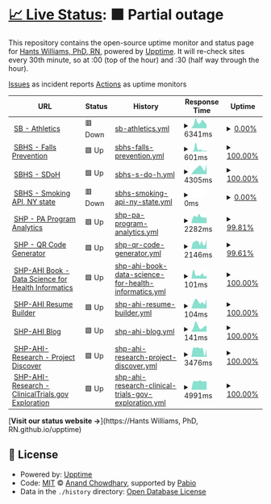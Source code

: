 # [📈 Live Status](https://status.appliedhealthinformatics.com/): <!--live status--> **🟧 Partial outage**

This repository contains the open-source uptime monitor and status page for [Hants Williams, PhD, RN](https://status.appliedhealthinformatics.com/), powered by [Upptime](https://github.com/upptime/upptime). It will re-check sites every 30th minute, so at :00 (top of the hour) and :30 (half way through the hour).

[Issues](https://github.com/hantswilliams/upptime/issues) as incident reports
[Actions](https://github.com/hantswilliams/upptime/actions) as uptime monitors

<!--start: status pages-->
<!-- This summary is generated by Upptime (https://github.com/upptime/upptime) -->
<!-- Do not edit this manually, your changes will be overwritten -->
<!-- prettier-ignore -->
| URL | Status | History | Response Time | Uptime |
| --- | ------ | ------- | ------------- | ------ |
| <img alt="" src="https://icons.duckduckgo.com/ip3/athletics.appliedhealthinformatics.com.ico" height="13"> [SB - Athletics](https://athletics.appliedhealthinformatics.com/) | 🟥 Down | [sb-athletics.yml](https://github.com/hantswilliams/upptime/commits/HEAD/history/sb-athletics.yml) | <details><summary><img alt="Response time graph" src="./graphs/sb-athletics/response-time-week.png" height="20"> 6341ms</summary><br><a href="https://status.appliedhealthinformatics.com/history/sb-athletics"><img alt="Response time 5470" src="https://img.shields.io/endpoint?url=https%3A%2F%2Fraw.githubusercontent.com%2Fhantswilliams%2Fupptime%2FHEAD%2Fapi%2Fsb-athletics%2Fresponse-time.json"></a><br><a href="https://status.appliedhealthinformatics.com/history/sb-athletics"><img alt="24-hour response time 7719" src="https://img.shields.io/endpoint?url=https%3A%2F%2Fraw.githubusercontent.com%2Fhantswilliams%2Fupptime%2FHEAD%2Fapi%2Fsb-athletics%2Fresponse-time-day.json"></a><br><a href="https://status.appliedhealthinformatics.com/history/sb-athletics"><img alt="7-day response time 6341" src="https://img.shields.io/endpoint?url=https%3A%2F%2Fraw.githubusercontent.com%2Fhantswilliams%2Fupptime%2FHEAD%2Fapi%2Fsb-athletics%2Fresponse-time-week.json"></a><br><a href="https://status.appliedhealthinformatics.com/history/sb-athletics"><img alt="30-day response time 5580" src="https://img.shields.io/endpoint?url=https%3A%2F%2Fraw.githubusercontent.com%2Fhantswilliams%2Fupptime%2FHEAD%2Fapi%2Fsb-athletics%2Fresponse-time-month.json"></a><br><a href="https://status.appliedhealthinformatics.com/history/sb-athletics"><img alt="1-year response time 5470" src="https://img.shields.io/endpoint?url=https%3A%2F%2Fraw.githubusercontent.com%2Fhantswilliams%2Fupptime%2FHEAD%2Fapi%2Fsb-athletics%2Fresponse-time-year.json"></a></details> | <details><summary><a href="https://status.appliedhealthinformatics.com/history/sb-athletics">0.00%</a></summary><a href="https://status.appliedhealthinformatics.com/history/sb-athletics"><img alt="All-time uptime 0.00%" src="https://img.shields.io/endpoint?url=https%3A%2F%2Fraw.githubusercontent.com%2Fhantswilliams%2Fupptime%2FHEAD%2Fapi%2Fsb-athletics%2Fuptime.json"></a><br><a href="https://status.appliedhealthinformatics.com/history/sb-athletics"><img alt="24-hour uptime 0.00%" src="https://img.shields.io/endpoint?url=https%3A%2F%2Fraw.githubusercontent.com%2Fhantswilliams%2Fupptime%2FHEAD%2Fapi%2Fsb-athletics%2Fuptime-day.json"></a><br><a href="https://status.appliedhealthinformatics.com/history/sb-athletics"><img alt="7-day uptime 0.00%" src="https://img.shields.io/endpoint?url=https%3A%2F%2Fraw.githubusercontent.com%2Fhantswilliams%2Fupptime%2FHEAD%2Fapi%2Fsb-athletics%2Fuptime-week.json"></a><br><a href="https://status.appliedhealthinformatics.com/history/sb-athletics"><img alt="30-day uptime 0.00%" src="https://img.shields.io/endpoint?url=https%3A%2F%2Fraw.githubusercontent.com%2Fhantswilliams%2Fupptime%2FHEAD%2Fapi%2Fsb-athletics%2Fuptime-month.json"></a><br><a href="https://status.appliedhealthinformatics.com/history/sb-athletics"><img alt="1-year uptime 0.00%" src="https://img.shields.io/endpoint?url=https%3A%2F%2Fraw.githubusercontent.com%2Fhantswilliams%2Fupptime%2FHEAD%2Fapi%2Fsb-athletics%2Fuptime-year.json"></a></details>
| <img alt="" src="https://icons.duckduckgo.com/ip3/longislandfallsfree.com.ico" height="13"> [SBHS - Falls Prevention](https://longislandfallsfree.com/) | 🟩 Up | [sbhs-falls-prevention.yml](https://github.com/hantswilliams/upptime/commits/HEAD/history/sbhs-falls-prevention.yml) | <details><summary><img alt="Response time graph" src="./graphs/sbhs-falls-prevention/response-time-week.png" height="20"> 601ms</summary><br><a href="https://status.appliedhealthinformatics.com/history/sbhs-falls-prevention"><img alt="Response time 960" src="https://img.shields.io/endpoint?url=https%3A%2F%2Fraw.githubusercontent.com%2Fhantswilliams%2Fupptime%2FHEAD%2Fapi%2Fsbhs-falls-prevention%2Fresponse-time.json"></a><br><a href="https://status.appliedhealthinformatics.com/history/sbhs-falls-prevention"><img alt="24-hour response time 159" src="https://img.shields.io/endpoint?url=https%3A%2F%2Fraw.githubusercontent.com%2Fhantswilliams%2Fupptime%2FHEAD%2Fapi%2Fsbhs-falls-prevention%2Fresponse-time-day.json"></a><br><a href="https://status.appliedhealthinformatics.com/history/sbhs-falls-prevention"><img alt="7-day response time 601" src="https://img.shields.io/endpoint?url=https%3A%2F%2Fraw.githubusercontent.com%2Fhantswilliams%2Fupptime%2FHEAD%2Fapi%2Fsbhs-falls-prevention%2Fresponse-time-week.json"></a><br><a href="https://status.appliedhealthinformatics.com/history/sbhs-falls-prevention"><img alt="30-day response time 630" src="https://img.shields.io/endpoint?url=https%3A%2F%2Fraw.githubusercontent.com%2Fhantswilliams%2Fupptime%2FHEAD%2Fapi%2Fsbhs-falls-prevention%2Fresponse-time-month.json"></a><br><a href="https://status.appliedhealthinformatics.com/history/sbhs-falls-prevention"><img alt="1-year response time 960" src="https://img.shields.io/endpoint?url=https%3A%2F%2Fraw.githubusercontent.com%2Fhantswilliams%2Fupptime%2FHEAD%2Fapi%2Fsbhs-falls-prevention%2Fresponse-time-year.json"></a></details> | <details><summary><a href="https://status.appliedhealthinformatics.com/history/sbhs-falls-prevention">100.00%</a></summary><a href="https://status.appliedhealthinformatics.com/history/sbhs-falls-prevention"><img alt="All-time uptime 99.82%" src="https://img.shields.io/endpoint?url=https%3A%2F%2Fraw.githubusercontent.com%2Fhantswilliams%2Fupptime%2FHEAD%2Fapi%2Fsbhs-falls-prevention%2Fuptime.json"></a><br><a href="https://status.appliedhealthinformatics.com/history/sbhs-falls-prevention"><img alt="24-hour uptime 100.00%" src="https://img.shields.io/endpoint?url=https%3A%2F%2Fraw.githubusercontent.com%2Fhantswilliams%2Fupptime%2FHEAD%2Fapi%2Fsbhs-falls-prevention%2Fuptime-day.json"></a><br><a href="https://status.appliedhealthinformatics.com/history/sbhs-falls-prevention"><img alt="7-day uptime 100.00%" src="https://img.shields.io/endpoint?url=https%3A%2F%2Fraw.githubusercontent.com%2Fhantswilliams%2Fupptime%2FHEAD%2Fapi%2Fsbhs-falls-prevention%2Fuptime-week.json"></a><br><a href="https://status.appliedhealthinformatics.com/history/sbhs-falls-prevention"><img alt="30-day uptime 99.95%" src="https://img.shields.io/endpoint?url=https%3A%2F%2Fraw.githubusercontent.com%2Fhantswilliams%2Fupptime%2FHEAD%2Fapi%2Fsbhs-falls-prevention%2Fuptime-month.json"></a><br><a href="https://status.appliedhealthinformatics.com/history/sbhs-falls-prevention"><img alt="1-year uptime 99.82%" src="https://img.shields.io/endpoint?url=https%3A%2F%2Fraw.githubusercontent.com%2Fhantswilliams%2Fupptime%2FHEAD%2Fapi%2Fsbhs-falls-prevention%2Fuptime-year.json"></a></details>
| <img alt="" src="https://icons.duckduckgo.com/ip3/sdoh.ahi-projects.com.ico" height="13"> [SBHS - SDoH](https://sdoh.ahi-projects.com/) | 🟩 Up | [sbhs-s-do-h.yml](https://github.com/hantswilliams/upptime/commits/HEAD/history/sbhs-s-do-h.yml) | <details><summary><img alt="Response time graph" src="./graphs/sbhs-s-do-h/response-time-week.png" height="20"> 4305ms</summary><br><a href="https://status.appliedhealthinformatics.com/history/sbhs-s-do-h"><img alt="Response time 4388" src="https://img.shields.io/endpoint?url=https%3A%2F%2Fraw.githubusercontent.com%2Fhantswilliams%2Fupptime%2FHEAD%2Fapi%2Fsbhs-s-do-h%2Fresponse-time.json"></a><br><a href="https://status.appliedhealthinformatics.com/history/sbhs-s-do-h"><img alt="24-hour response time 2236" src="https://img.shields.io/endpoint?url=https%3A%2F%2Fraw.githubusercontent.com%2Fhantswilliams%2Fupptime%2FHEAD%2Fapi%2Fsbhs-s-do-h%2Fresponse-time-day.json"></a><br><a href="https://status.appliedhealthinformatics.com/history/sbhs-s-do-h"><img alt="7-day response time 4305" src="https://img.shields.io/endpoint?url=https%3A%2F%2Fraw.githubusercontent.com%2Fhantswilliams%2Fupptime%2FHEAD%2Fapi%2Fsbhs-s-do-h%2Fresponse-time-week.json"></a><br><a href="https://status.appliedhealthinformatics.com/history/sbhs-s-do-h"><img alt="30-day response time 3857" src="https://img.shields.io/endpoint?url=https%3A%2F%2Fraw.githubusercontent.com%2Fhantswilliams%2Fupptime%2FHEAD%2Fapi%2Fsbhs-s-do-h%2Fresponse-time-month.json"></a><br><a href="https://status.appliedhealthinformatics.com/history/sbhs-s-do-h"><img alt="1-year response time 4388" src="https://img.shields.io/endpoint?url=https%3A%2F%2Fraw.githubusercontent.com%2Fhantswilliams%2Fupptime%2FHEAD%2Fapi%2Fsbhs-s-do-h%2Fresponse-time-year.json"></a></details> | <details><summary><a href="https://status.appliedhealthinformatics.com/history/sbhs-s-do-h">100.00%</a></summary><a href="https://status.appliedhealthinformatics.com/history/sbhs-s-do-h"><img alt="All-time uptime 98.79%" src="https://img.shields.io/endpoint?url=https%3A%2F%2Fraw.githubusercontent.com%2Fhantswilliams%2Fupptime%2FHEAD%2Fapi%2Fsbhs-s-do-h%2Fuptime.json"></a><br><a href="https://status.appliedhealthinformatics.com/history/sbhs-s-do-h"><img alt="24-hour uptime 100.00%" src="https://img.shields.io/endpoint?url=https%3A%2F%2Fraw.githubusercontent.com%2Fhantswilliams%2Fupptime%2FHEAD%2Fapi%2Fsbhs-s-do-h%2Fuptime-day.json"></a><br><a href="https://status.appliedhealthinformatics.com/history/sbhs-s-do-h"><img alt="7-day uptime 100.00%" src="https://img.shields.io/endpoint?url=https%3A%2F%2Fraw.githubusercontent.com%2Fhantswilliams%2Fupptime%2FHEAD%2Fapi%2Fsbhs-s-do-h%2Fuptime-week.json"></a><br><a href="https://status.appliedhealthinformatics.com/history/sbhs-s-do-h"><img alt="30-day uptime 100.00%" src="https://img.shields.io/endpoint?url=https%3A%2F%2Fraw.githubusercontent.com%2Fhantswilliams%2Fupptime%2FHEAD%2Fapi%2Fsbhs-s-do-h%2Fuptime-month.json"></a><br><a href="https://status.appliedhealthinformatics.com/history/sbhs-s-do-h"><img alt="1-year uptime 98.79%" src="https://img.shields.io/endpoint?url=https%3A%2F%2Fraw.githubusercontent.com%2Fhantswilliams%2Fupptime%2FHEAD%2Fapi%2Fsbhs-s-do-h%2Fuptime-year.json"></a></details>
| <img alt="" src="https://icons.duckduckgo.com/ip3/ny-smoke-api.ahi-projects.com.ico" height="13"> [SBHS - Smoking API, NY state](https://ny-smoke-api.ahi-projects.com/) | 🟥 Down | [sbhs-smoking-api-ny-state.yml](https://github.com/hantswilliams/upptime/commits/HEAD/history/sbhs-smoking-api-ny-state.yml) | <details><summary><img alt="Response time graph" src="./graphs/sbhs-smoking-api-ny-state/response-time-week.png" height="20"> 0ms</summary><br><a href="https://status.appliedhealthinformatics.com/history/sbhs-smoking-api-ny-state"><img alt="Response time 4022" src="https://img.shields.io/endpoint?url=https%3A%2F%2Fraw.githubusercontent.com%2Fhantswilliams%2Fupptime%2FHEAD%2Fapi%2Fsbhs-smoking-api-ny-state%2Fresponse-time.json"></a><br><a href="https://status.appliedhealthinformatics.com/history/sbhs-smoking-api-ny-state"><img alt="24-hour response time 0" src="https://img.shields.io/endpoint?url=https%3A%2F%2Fraw.githubusercontent.com%2Fhantswilliams%2Fupptime%2FHEAD%2Fapi%2Fsbhs-smoking-api-ny-state%2Fresponse-time-day.json"></a><br><a href="https://status.appliedhealthinformatics.com/history/sbhs-smoking-api-ny-state"><img alt="7-day response time 0" src="https://img.shields.io/endpoint?url=https%3A%2F%2Fraw.githubusercontent.com%2Fhantswilliams%2Fupptime%2FHEAD%2Fapi%2Fsbhs-smoking-api-ny-state%2Fresponse-time-week.json"></a><br><a href="https://status.appliedhealthinformatics.com/history/sbhs-smoking-api-ny-state"><img alt="30-day response time 0" src="https://img.shields.io/endpoint?url=https%3A%2F%2Fraw.githubusercontent.com%2Fhantswilliams%2Fupptime%2FHEAD%2Fapi%2Fsbhs-smoking-api-ny-state%2Fresponse-time-month.json"></a><br><a href="https://status.appliedhealthinformatics.com/history/sbhs-smoking-api-ny-state"><img alt="1-year response time 4022" src="https://img.shields.io/endpoint?url=https%3A%2F%2Fraw.githubusercontent.com%2Fhantswilliams%2Fupptime%2FHEAD%2Fapi%2Fsbhs-smoking-api-ny-state%2Fresponse-time-year.json"></a></details> | <details><summary><a href="https://status.appliedhealthinformatics.com/history/sbhs-smoking-api-ny-state">0.00%</a></summary><a href="https://status.appliedhealthinformatics.com/history/sbhs-smoking-api-ny-state"><img alt="All-time uptime 48.70%" src="https://img.shields.io/endpoint?url=https%3A%2F%2Fraw.githubusercontent.com%2Fhantswilliams%2Fupptime%2FHEAD%2Fapi%2Fsbhs-smoking-api-ny-state%2Fuptime.json"></a><br><a href="https://status.appliedhealthinformatics.com/history/sbhs-smoking-api-ny-state"><img alt="24-hour uptime 0.00%" src="https://img.shields.io/endpoint?url=https%3A%2F%2Fraw.githubusercontent.com%2Fhantswilliams%2Fupptime%2FHEAD%2Fapi%2Fsbhs-smoking-api-ny-state%2Fuptime-day.json"></a><br><a href="https://status.appliedhealthinformatics.com/history/sbhs-smoking-api-ny-state"><img alt="7-day uptime 0.00%" src="https://img.shields.io/endpoint?url=https%3A%2F%2Fraw.githubusercontent.com%2Fhantswilliams%2Fupptime%2FHEAD%2Fapi%2Fsbhs-smoking-api-ny-state%2Fuptime-week.json"></a><br><a href="https://status.appliedhealthinformatics.com/history/sbhs-smoking-api-ny-state"><img alt="30-day uptime 0.00%" src="https://img.shields.io/endpoint?url=https%3A%2F%2Fraw.githubusercontent.com%2Fhantswilliams%2Fupptime%2FHEAD%2Fapi%2Fsbhs-smoking-api-ny-state%2Fuptime-month.json"></a><br><a href="https://status.appliedhealthinformatics.com/history/sbhs-smoking-api-ny-state"><img alt="1-year uptime 48.70%" src="https://img.shields.io/endpoint?url=https%3A%2F%2Fraw.githubusercontent.com%2Fhantswilliams%2Fupptime%2FHEAD%2Fapi%2Fsbhs-smoking-api-ny-state%2Fuptime-year.json"></a></details>
| <img alt="" src="https://icons.duckduckgo.com/ip3/pa-program.appliedhealthinformatics.com.ico" height="13"> [SHP - PA Program Analytics](https://pa-program.appliedhealthinformatics.com/) | 🟩 Up | [shp-pa-program-analytics.yml](https://github.com/hantswilliams/upptime/commits/HEAD/history/shp-pa-program-analytics.yml) | <details><summary><img alt="Response time graph" src="./graphs/shp-pa-program-analytics/response-time-week.png" height="20"> 2282ms</summary><br><a href="https://status.appliedhealthinformatics.com/history/shp-pa-program-analytics"><img alt="Response time 4959" src="https://img.shields.io/endpoint?url=https%3A%2F%2Fraw.githubusercontent.com%2Fhantswilliams%2Fupptime%2FHEAD%2Fapi%2Fshp-pa-program-analytics%2Fresponse-time.json"></a><br><a href="https://status.appliedhealthinformatics.com/history/shp-pa-program-analytics"><img alt="24-hour response time 2714" src="https://img.shields.io/endpoint?url=https%3A%2F%2Fraw.githubusercontent.com%2Fhantswilliams%2Fupptime%2FHEAD%2Fapi%2Fshp-pa-program-analytics%2Fresponse-time-day.json"></a><br><a href="https://status.appliedhealthinformatics.com/history/shp-pa-program-analytics"><img alt="7-day response time 2282" src="https://img.shields.io/endpoint?url=https%3A%2F%2Fraw.githubusercontent.com%2Fhantswilliams%2Fupptime%2FHEAD%2Fapi%2Fshp-pa-program-analytics%2Fresponse-time-week.json"></a><br><a href="https://status.appliedhealthinformatics.com/history/shp-pa-program-analytics"><img alt="30-day response time 2350" src="https://img.shields.io/endpoint?url=https%3A%2F%2Fraw.githubusercontent.com%2Fhantswilliams%2Fupptime%2FHEAD%2Fapi%2Fshp-pa-program-analytics%2Fresponse-time-month.json"></a><br><a href="https://status.appliedhealthinformatics.com/history/shp-pa-program-analytics"><img alt="1-year response time 4959" src="https://img.shields.io/endpoint?url=https%3A%2F%2Fraw.githubusercontent.com%2Fhantswilliams%2Fupptime%2FHEAD%2Fapi%2Fshp-pa-program-analytics%2Fresponse-time-year.json"></a></details> | <details><summary><a href="https://status.appliedhealthinformatics.com/history/shp-pa-program-analytics">99.81%</a></summary><a href="https://status.appliedhealthinformatics.com/history/shp-pa-program-analytics"><img alt="All-time uptime 98.72%" src="https://img.shields.io/endpoint?url=https%3A%2F%2Fraw.githubusercontent.com%2Fhantswilliams%2Fupptime%2FHEAD%2Fapi%2Fshp-pa-program-analytics%2Fuptime.json"></a><br><a href="https://status.appliedhealthinformatics.com/history/shp-pa-program-analytics"><img alt="24-hour uptime 100.00%" src="https://img.shields.io/endpoint?url=https%3A%2F%2Fraw.githubusercontent.com%2Fhantswilliams%2Fupptime%2FHEAD%2Fapi%2Fshp-pa-program-analytics%2Fuptime-day.json"></a><br><a href="https://status.appliedhealthinformatics.com/history/shp-pa-program-analytics"><img alt="7-day uptime 99.81%" src="https://img.shields.io/endpoint?url=https%3A%2F%2Fraw.githubusercontent.com%2Fhantswilliams%2Fupptime%2FHEAD%2Fapi%2Fshp-pa-program-analytics%2Fuptime-week.json"></a><br><a href="https://status.appliedhealthinformatics.com/history/shp-pa-program-analytics"><img alt="30-day uptime 99.96%" src="https://img.shields.io/endpoint?url=https%3A%2F%2Fraw.githubusercontent.com%2Fhantswilliams%2Fupptime%2FHEAD%2Fapi%2Fshp-pa-program-analytics%2Fuptime-month.json"></a><br><a href="https://status.appliedhealthinformatics.com/history/shp-pa-program-analytics"><img alt="1-year uptime 98.72%" src="https://img.shields.io/endpoint?url=https%3A%2F%2Fraw.githubusercontent.com%2Fhantswilliams%2Fupptime%2FHEAD%2Fapi%2Fshp-pa-program-analytics%2Fuptime-year.json"></a></details>
| <img alt="" src="https://icons.duckduckgo.com/ip3/qrcode.appliedhealthinformatics.com.ico" height="13"> [SHP - QR Code Generator](https://qrcode.appliedhealthinformatics.com/) | 🟩 Up | [shp-qr-code-generator.yml](https://github.com/hantswilliams/upptime/commits/HEAD/history/shp-qr-code-generator.yml) | <details><summary><img alt="Response time graph" src="./graphs/shp-qr-code-generator/response-time-week.png" height="20"> 2146ms</summary><br><a href="https://status.appliedhealthinformatics.com/history/shp-qr-code-generator"><img alt="Response time 2092" src="https://img.shields.io/endpoint?url=https%3A%2F%2Fraw.githubusercontent.com%2Fhantswilliams%2Fupptime%2FHEAD%2Fapi%2Fshp-qr-code-generator%2Fresponse-time.json"></a><br><a href="https://status.appliedhealthinformatics.com/history/shp-qr-code-generator"><img alt="24-hour response time 1852" src="https://img.shields.io/endpoint?url=https%3A%2F%2Fraw.githubusercontent.com%2Fhantswilliams%2Fupptime%2FHEAD%2Fapi%2Fshp-qr-code-generator%2Fresponse-time-day.json"></a><br><a href="https://status.appliedhealthinformatics.com/history/shp-qr-code-generator"><img alt="7-day response time 2146" src="https://img.shields.io/endpoint?url=https%3A%2F%2Fraw.githubusercontent.com%2Fhantswilliams%2Fupptime%2FHEAD%2Fapi%2Fshp-qr-code-generator%2Fresponse-time-week.json"></a><br><a href="https://status.appliedhealthinformatics.com/history/shp-qr-code-generator"><img alt="30-day response time 2038" src="https://img.shields.io/endpoint?url=https%3A%2F%2Fraw.githubusercontent.com%2Fhantswilliams%2Fupptime%2FHEAD%2Fapi%2Fshp-qr-code-generator%2Fresponse-time-month.json"></a><br><a href="https://status.appliedhealthinformatics.com/history/shp-qr-code-generator"><img alt="1-year response time 2092" src="https://img.shields.io/endpoint?url=https%3A%2F%2Fraw.githubusercontent.com%2Fhantswilliams%2Fupptime%2FHEAD%2Fapi%2Fshp-qr-code-generator%2Fresponse-time-year.json"></a></details> | <details><summary><a href="https://status.appliedhealthinformatics.com/history/shp-qr-code-generator">99.61%</a></summary><a href="https://status.appliedhealthinformatics.com/history/shp-qr-code-generator"><img alt="All-time uptime 98.82%" src="https://img.shields.io/endpoint?url=https%3A%2F%2Fraw.githubusercontent.com%2Fhantswilliams%2Fupptime%2FHEAD%2Fapi%2Fshp-qr-code-generator%2Fuptime.json"></a><br><a href="https://status.appliedhealthinformatics.com/history/shp-qr-code-generator"><img alt="24-hour uptime 100.00%" src="https://img.shields.io/endpoint?url=https%3A%2F%2Fraw.githubusercontent.com%2Fhantswilliams%2Fupptime%2FHEAD%2Fapi%2Fshp-qr-code-generator%2Fuptime-day.json"></a><br><a href="https://status.appliedhealthinformatics.com/history/shp-qr-code-generator"><img alt="7-day uptime 99.61%" src="https://img.shields.io/endpoint?url=https%3A%2F%2Fraw.githubusercontent.com%2Fhantswilliams%2Fupptime%2FHEAD%2Fapi%2Fshp-qr-code-generator%2Fuptime-week.json"></a><br><a href="https://status.appliedhealthinformatics.com/history/shp-qr-code-generator"><img alt="30-day uptime 99.91%" src="https://img.shields.io/endpoint?url=https%3A%2F%2Fraw.githubusercontent.com%2Fhantswilliams%2Fupptime%2FHEAD%2Fapi%2Fshp-qr-code-generator%2Fuptime-month.json"></a><br><a href="https://status.appliedhealthinformatics.com/history/shp-qr-code-generator"><img alt="1-year uptime 98.82%" src="https://img.shields.io/endpoint?url=https%3A%2F%2Fraw.githubusercontent.com%2Fhantswilliams%2Fupptime%2FHEAD%2Fapi%2Fshp-qr-code-generator%2Fuptime-year.json"></a></details>
| <img alt="" src="https://icons.duckduckgo.com/ip3/book.datascience.appliedhealthinformatics.com.ico" height="13"> [SHP-AHI Book - Data Science for Health Informatics](https://book.datascience.appliedhealthinformatics.com/) | 🟩 Up | [shp-ahi-book-data-science-for-health-informatics.yml](https://github.com/hantswilliams/upptime/commits/HEAD/history/shp-ahi-book-data-science-for-health-informatics.yml) | <details><summary><img alt="Response time graph" src="./graphs/shp-ahi-book-data-science-for-health-informatics/response-time-week.png" height="20"> 101ms</summary><br><a href="https://status.appliedhealthinformatics.com/history/shp-ahi-book-data-science-for-health-informatics"><img alt="Response time 163" src="https://img.shields.io/endpoint?url=https%3A%2F%2Fraw.githubusercontent.com%2Fhantswilliams%2Fupptime%2FHEAD%2Fapi%2Fshp-ahi-book-data-science-for-health-informatics%2Fresponse-time.json"></a><br><a href="https://status.appliedhealthinformatics.com/history/shp-ahi-book-data-science-for-health-informatics"><img alt="24-hour response time 139" src="https://img.shields.io/endpoint?url=https%3A%2F%2Fraw.githubusercontent.com%2Fhantswilliams%2Fupptime%2FHEAD%2Fapi%2Fshp-ahi-book-data-science-for-health-informatics%2Fresponse-time-day.json"></a><br><a href="https://status.appliedhealthinformatics.com/history/shp-ahi-book-data-science-for-health-informatics"><img alt="7-day response time 101" src="https://img.shields.io/endpoint?url=https%3A%2F%2Fraw.githubusercontent.com%2Fhantswilliams%2Fupptime%2FHEAD%2Fapi%2Fshp-ahi-book-data-science-for-health-informatics%2Fresponse-time-week.json"></a><br><a href="https://status.appliedhealthinformatics.com/history/shp-ahi-book-data-science-for-health-informatics"><img alt="30-day response time 131" src="https://img.shields.io/endpoint?url=https%3A%2F%2Fraw.githubusercontent.com%2Fhantswilliams%2Fupptime%2FHEAD%2Fapi%2Fshp-ahi-book-data-science-for-health-informatics%2Fresponse-time-month.json"></a><br><a href="https://status.appliedhealthinformatics.com/history/shp-ahi-book-data-science-for-health-informatics"><img alt="1-year response time 163" src="https://img.shields.io/endpoint?url=https%3A%2F%2Fraw.githubusercontent.com%2Fhantswilliams%2Fupptime%2FHEAD%2Fapi%2Fshp-ahi-book-data-science-for-health-informatics%2Fresponse-time-year.json"></a></details> | <details><summary><a href="https://status.appliedhealthinformatics.com/history/shp-ahi-book-data-science-for-health-informatics">100.00%</a></summary><a href="https://status.appliedhealthinformatics.com/history/shp-ahi-book-data-science-for-health-informatics"><img alt="All-time uptime 100.00%" src="https://img.shields.io/endpoint?url=https%3A%2F%2Fraw.githubusercontent.com%2Fhantswilliams%2Fupptime%2FHEAD%2Fapi%2Fshp-ahi-book-data-science-for-health-informatics%2Fuptime.json"></a><br><a href="https://status.appliedhealthinformatics.com/history/shp-ahi-book-data-science-for-health-informatics"><img alt="24-hour uptime 100.00%" src="https://img.shields.io/endpoint?url=https%3A%2F%2Fraw.githubusercontent.com%2Fhantswilliams%2Fupptime%2FHEAD%2Fapi%2Fshp-ahi-book-data-science-for-health-informatics%2Fuptime-day.json"></a><br><a href="https://status.appliedhealthinformatics.com/history/shp-ahi-book-data-science-for-health-informatics"><img alt="7-day uptime 100.00%" src="https://img.shields.io/endpoint?url=https%3A%2F%2Fraw.githubusercontent.com%2Fhantswilliams%2Fupptime%2FHEAD%2Fapi%2Fshp-ahi-book-data-science-for-health-informatics%2Fuptime-week.json"></a><br><a href="https://status.appliedhealthinformatics.com/history/shp-ahi-book-data-science-for-health-informatics"><img alt="30-day uptime 100.00%" src="https://img.shields.io/endpoint?url=https%3A%2F%2Fraw.githubusercontent.com%2Fhantswilliams%2Fupptime%2FHEAD%2Fapi%2Fshp-ahi-book-data-science-for-health-informatics%2Fuptime-month.json"></a><br><a href="https://status.appliedhealthinformatics.com/history/shp-ahi-book-data-science-for-health-informatics"><img alt="1-year uptime 100.00%" src="https://img.shields.io/endpoint?url=https%3A%2F%2Fraw.githubusercontent.com%2Fhantswilliams%2Fupptime%2FHEAD%2Fapi%2Fshp-ahi-book-data-science-for-health-informatics%2Fuptime-year.json"></a></details>
| <img alt="" src="https://icons.duckduckgo.com/ip3/resume.appliedhealthinformatics.com.ico" height="13"> [SHP-AHI Resume Builder](https://resume.appliedhealthinformatics.com/) | 🟩 Up | [shp-ahi-resume-builder.yml](https://github.com/hantswilliams/upptime/commits/HEAD/history/shp-ahi-resume-builder.yml) | <details><summary><img alt="Response time graph" src="./graphs/shp-ahi-resume-builder/response-time-week.png" height="20"> 104ms</summary><br><a href="https://status.appliedhealthinformatics.com/history/shp-ahi-resume-builder"><img alt="Response time 157" src="https://img.shields.io/endpoint?url=https%3A%2F%2Fraw.githubusercontent.com%2Fhantswilliams%2Fupptime%2FHEAD%2Fapi%2Fshp-ahi-resume-builder%2Fresponse-time.json"></a><br><a href="https://status.appliedhealthinformatics.com/history/shp-ahi-resume-builder"><img alt="24-hour response time 79" src="https://img.shields.io/endpoint?url=https%3A%2F%2Fraw.githubusercontent.com%2Fhantswilliams%2Fupptime%2FHEAD%2Fapi%2Fshp-ahi-resume-builder%2Fresponse-time-day.json"></a><br><a href="https://status.appliedhealthinformatics.com/history/shp-ahi-resume-builder"><img alt="7-day response time 104" src="https://img.shields.io/endpoint?url=https%3A%2F%2Fraw.githubusercontent.com%2Fhantswilliams%2Fupptime%2FHEAD%2Fapi%2Fshp-ahi-resume-builder%2Fresponse-time-week.json"></a><br><a href="https://status.appliedhealthinformatics.com/history/shp-ahi-resume-builder"><img alt="30-day response time 114" src="https://img.shields.io/endpoint?url=https%3A%2F%2Fraw.githubusercontent.com%2Fhantswilliams%2Fupptime%2FHEAD%2Fapi%2Fshp-ahi-resume-builder%2Fresponse-time-month.json"></a><br><a href="https://status.appliedhealthinformatics.com/history/shp-ahi-resume-builder"><img alt="1-year response time 157" src="https://img.shields.io/endpoint?url=https%3A%2F%2Fraw.githubusercontent.com%2Fhantswilliams%2Fupptime%2FHEAD%2Fapi%2Fshp-ahi-resume-builder%2Fresponse-time-year.json"></a></details> | <details><summary><a href="https://status.appliedhealthinformatics.com/history/shp-ahi-resume-builder">100.00%</a></summary><a href="https://status.appliedhealthinformatics.com/history/shp-ahi-resume-builder"><img alt="All-time uptime 100.00%" src="https://img.shields.io/endpoint?url=https%3A%2F%2Fraw.githubusercontent.com%2Fhantswilliams%2Fupptime%2FHEAD%2Fapi%2Fshp-ahi-resume-builder%2Fuptime.json"></a><br><a href="https://status.appliedhealthinformatics.com/history/shp-ahi-resume-builder"><img alt="24-hour uptime 100.00%" src="https://img.shields.io/endpoint?url=https%3A%2F%2Fraw.githubusercontent.com%2Fhantswilliams%2Fupptime%2FHEAD%2Fapi%2Fshp-ahi-resume-builder%2Fuptime-day.json"></a><br><a href="https://status.appliedhealthinformatics.com/history/shp-ahi-resume-builder"><img alt="7-day uptime 100.00%" src="https://img.shields.io/endpoint?url=https%3A%2F%2Fraw.githubusercontent.com%2Fhantswilliams%2Fupptime%2FHEAD%2Fapi%2Fshp-ahi-resume-builder%2Fuptime-week.json"></a><br><a href="https://status.appliedhealthinformatics.com/history/shp-ahi-resume-builder"><img alt="30-day uptime 100.00%" src="https://img.shields.io/endpoint?url=https%3A%2F%2Fraw.githubusercontent.com%2Fhantswilliams%2Fupptime%2FHEAD%2Fapi%2Fshp-ahi-resume-builder%2Fuptime-month.json"></a><br><a href="https://status.appliedhealthinformatics.com/history/shp-ahi-resume-builder"><img alt="1-year uptime 100.00%" src="https://img.shields.io/endpoint?url=https%3A%2F%2Fraw.githubusercontent.com%2Fhantswilliams%2Fupptime%2FHEAD%2Fapi%2Fshp-ahi-resume-builder%2Fuptime-year.json"></a></details>
| <img alt="" src="https://icons.duckduckgo.com/ip3/blog.appliedhealthinformatics.com.ico" height="13"> [SHP-AHI Blog](https://blog.appliedhealthinformatics.com/) | 🟩 Up | [shp-ahi-blog.yml](https://github.com/hantswilliams/upptime/commits/HEAD/history/shp-ahi-blog.yml) | <details><summary><img alt="Response time graph" src="./graphs/shp-ahi-blog/response-time-week.png" height="20"> 141ms</summary><br><a href="https://status.appliedhealthinformatics.com/history/shp-ahi-blog"><img alt="Response time 168" src="https://img.shields.io/endpoint?url=https%3A%2F%2Fraw.githubusercontent.com%2Fhantswilliams%2Fupptime%2FHEAD%2Fapi%2Fshp-ahi-blog%2Fresponse-time.json"></a><br><a href="https://status.appliedhealthinformatics.com/history/shp-ahi-blog"><img alt="24-hour response time 173" src="https://img.shields.io/endpoint?url=https%3A%2F%2Fraw.githubusercontent.com%2Fhantswilliams%2Fupptime%2FHEAD%2Fapi%2Fshp-ahi-blog%2Fresponse-time-day.json"></a><br><a href="https://status.appliedhealthinformatics.com/history/shp-ahi-blog"><img alt="7-day response time 141" src="https://img.shields.io/endpoint?url=https%3A%2F%2Fraw.githubusercontent.com%2Fhantswilliams%2Fupptime%2FHEAD%2Fapi%2Fshp-ahi-blog%2Fresponse-time-week.json"></a><br><a href="https://status.appliedhealthinformatics.com/history/shp-ahi-blog"><img alt="30-day response time 147" src="https://img.shields.io/endpoint?url=https%3A%2F%2Fraw.githubusercontent.com%2Fhantswilliams%2Fupptime%2FHEAD%2Fapi%2Fshp-ahi-blog%2Fresponse-time-month.json"></a><br><a href="https://status.appliedhealthinformatics.com/history/shp-ahi-blog"><img alt="1-year response time 168" src="https://img.shields.io/endpoint?url=https%3A%2F%2Fraw.githubusercontent.com%2Fhantswilliams%2Fupptime%2FHEAD%2Fapi%2Fshp-ahi-blog%2Fresponse-time-year.json"></a></details> | <details><summary><a href="https://status.appliedhealthinformatics.com/history/shp-ahi-blog">100.00%</a></summary><a href="https://status.appliedhealthinformatics.com/history/shp-ahi-blog"><img alt="All-time uptime 100.00%" src="https://img.shields.io/endpoint?url=https%3A%2F%2Fraw.githubusercontent.com%2Fhantswilliams%2Fupptime%2FHEAD%2Fapi%2Fshp-ahi-blog%2Fuptime.json"></a><br><a href="https://status.appliedhealthinformatics.com/history/shp-ahi-blog"><img alt="24-hour uptime 100.00%" src="https://img.shields.io/endpoint?url=https%3A%2F%2Fraw.githubusercontent.com%2Fhantswilliams%2Fupptime%2FHEAD%2Fapi%2Fshp-ahi-blog%2Fuptime-day.json"></a><br><a href="https://status.appliedhealthinformatics.com/history/shp-ahi-blog"><img alt="7-day uptime 100.00%" src="https://img.shields.io/endpoint?url=https%3A%2F%2Fraw.githubusercontent.com%2Fhantswilliams%2Fupptime%2FHEAD%2Fapi%2Fshp-ahi-blog%2Fuptime-week.json"></a><br><a href="https://status.appliedhealthinformatics.com/history/shp-ahi-blog"><img alt="30-day uptime 100.00%" src="https://img.shields.io/endpoint?url=https%3A%2F%2Fraw.githubusercontent.com%2Fhantswilliams%2Fupptime%2FHEAD%2Fapi%2Fshp-ahi-blog%2Fuptime-month.json"></a><br><a href="https://status.appliedhealthinformatics.com/history/shp-ahi-blog"><img alt="1-year uptime 100.00%" src="https://img.shields.io/endpoint?url=https%3A%2F%2Fraw.githubusercontent.com%2Fhantswilliams%2Fupptime%2FHEAD%2Fapi%2Fshp-ahi-blog%2Fuptime-year.json"></a></details>
| <img alt="" src="https://icons.duckduckgo.com/ip3/discover.appliedhealthinformatics.com.ico" height="13"> [SHP-AHI-Research - Project Discover](https://discover.appliedhealthinformatics.com/) | 🟩 Up | [shp-ahi-research-project-discover.yml](https://github.com/hantswilliams/upptime/commits/HEAD/history/shp-ahi-research-project-discover.yml) | <details><summary><img alt="Response time graph" src="./graphs/shp-ahi-research-project-discover/response-time-week.png" height="20"> 3476ms</summary><br><a href="https://status.appliedhealthinformatics.com/history/shp-ahi-research-project-discover"><img alt="Response time 3744" src="https://img.shields.io/endpoint?url=https%3A%2F%2Fraw.githubusercontent.com%2Fhantswilliams%2Fupptime%2FHEAD%2Fapi%2Fshp-ahi-research-project-discover%2Fresponse-time.json"></a><br><a href="https://status.appliedhealthinformatics.com/history/shp-ahi-research-project-discover"><img alt="24-hour response time 2580" src="https://img.shields.io/endpoint?url=https%3A%2F%2Fraw.githubusercontent.com%2Fhantswilliams%2Fupptime%2FHEAD%2Fapi%2Fshp-ahi-research-project-discover%2Fresponse-time-day.json"></a><br><a href="https://status.appliedhealthinformatics.com/history/shp-ahi-research-project-discover"><img alt="7-day response time 3476" src="https://img.shields.io/endpoint?url=https%3A%2F%2Fraw.githubusercontent.com%2Fhantswilliams%2Fupptime%2FHEAD%2Fapi%2Fshp-ahi-research-project-discover%2Fresponse-time-week.json"></a><br><a href="https://status.appliedhealthinformatics.com/history/shp-ahi-research-project-discover"><img alt="30-day response time 3779" src="https://img.shields.io/endpoint?url=https%3A%2F%2Fraw.githubusercontent.com%2Fhantswilliams%2Fupptime%2FHEAD%2Fapi%2Fshp-ahi-research-project-discover%2Fresponse-time-month.json"></a><br><a href="https://status.appliedhealthinformatics.com/history/shp-ahi-research-project-discover"><img alt="1-year response time 3744" src="https://img.shields.io/endpoint?url=https%3A%2F%2Fraw.githubusercontent.com%2Fhantswilliams%2Fupptime%2FHEAD%2Fapi%2Fshp-ahi-research-project-discover%2Fresponse-time-year.json"></a></details> | <details><summary><a href="https://status.appliedhealthinformatics.com/history/shp-ahi-research-project-discover">100.00%</a></summary><a href="https://status.appliedhealthinformatics.com/history/shp-ahi-research-project-discover"><img alt="All-time uptime 79.79%" src="https://img.shields.io/endpoint?url=https%3A%2F%2Fraw.githubusercontent.com%2Fhantswilliams%2Fupptime%2FHEAD%2Fapi%2Fshp-ahi-research-project-discover%2Fuptime.json"></a><br><a href="https://status.appliedhealthinformatics.com/history/shp-ahi-research-project-discover"><img alt="24-hour uptime 100.00%" src="https://img.shields.io/endpoint?url=https%3A%2F%2Fraw.githubusercontent.com%2Fhantswilliams%2Fupptime%2FHEAD%2Fapi%2Fshp-ahi-research-project-discover%2Fuptime-day.json"></a><br><a href="https://status.appliedhealthinformatics.com/history/shp-ahi-research-project-discover"><img alt="7-day uptime 100.00%" src="https://img.shields.io/endpoint?url=https%3A%2F%2Fraw.githubusercontent.com%2Fhantswilliams%2Fupptime%2FHEAD%2Fapi%2Fshp-ahi-research-project-discover%2Fuptime-week.json"></a><br><a href="https://status.appliedhealthinformatics.com/history/shp-ahi-research-project-discover"><img alt="30-day uptime 100.00%" src="https://img.shields.io/endpoint?url=https%3A%2F%2Fraw.githubusercontent.com%2Fhantswilliams%2Fupptime%2FHEAD%2Fapi%2Fshp-ahi-research-project-discover%2Fuptime-month.json"></a><br><a href="https://status.appliedhealthinformatics.com/history/shp-ahi-research-project-discover"><img alt="1-year uptime 79.79%" src="https://img.shields.io/endpoint?url=https%3A%2F%2Fraw.githubusercontent.com%2Fhantswilliams%2Fupptime%2FHEAD%2Fapi%2Fshp-ahi-research-project-discover%2Fuptime-year.json"></a></details>
| <img alt="" src="https://icons.duckduckgo.com/ip3/trials.appliedhealthinformatics.com.ico" height="13"> [SHP-AHI-Research - ClinicalTrials.gov Exploration](https://trials.appliedhealthinformatics.com/) | 🟩 Up | [shp-ahi-research-clinical-trials-gov-exploration.yml](https://github.com/hantswilliams/upptime/commits/HEAD/history/shp-ahi-research-clinical-trials-gov-exploration.yml) | <details><summary><img alt="Response time graph" src="./graphs/shp-ahi-research-clinical-trials-gov-exploration/response-time-week.png" height="20"> 4991ms</summary><br><a href="https://status.appliedhealthinformatics.com/history/shp-ahi-research-clinical-trials-gov-exploration"><img alt="Response time 4880" src="https://img.shields.io/endpoint?url=https%3A%2F%2Fraw.githubusercontent.com%2Fhantswilliams%2Fupptime%2FHEAD%2Fapi%2Fshp-ahi-research-clinical-trials-gov-exploration%2Fresponse-time.json"></a><br><a href="https://status.appliedhealthinformatics.com/history/shp-ahi-research-clinical-trials-gov-exploration"><img alt="24-hour response time 5087" src="https://img.shields.io/endpoint?url=https%3A%2F%2Fraw.githubusercontent.com%2Fhantswilliams%2Fupptime%2FHEAD%2Fapi%2Fshp-ahi-research-clinical-trials-gov-exploration%2Fresponse-time-day.json"></a><br><a href="https://status.appliedhealthinformatics.com/history/shp-ahi-research-clinical-trials-gov-exploration"><img alt="7-day response time 4991" src="https://img.shields.io/endpoint?url=https%3A%2F%2Fraw.githubusercontent.com%2Fhantswilliams%2Fupptime%2FHEAD%2Fapi%2Fshp-ahi-research-clinical-trials-gov-exploration%2Fresponse-time-week.json"></a><br><a href="https://status.appliedhealthinformatics.com/history/shp-ahi-research-clinical-trials-gov-exploration"><img alt="30-day response time 4951" src="https://img.shields.io/endpoint?url=https%3A%2F%2Fraw.githubusercontent.com%2Fhantswilliams%2Fupptime%2FHEAD%2Fapi%2Fshp-ahi-research-clinical-trials-gov-exploration%2Fresponse-time-month.json"></a><br><a href="https://status.appliedhealthinformatics.com/history/shp-ahi-research-clinical-trials-gov-exploration"><img alt="1-year response time 4880" src="https://img.shields.io/endpoint?url=https%3A%2F%2Fraw.githubusercontent.com%2Fhantswilliams%2Fupptime%2FHEAD%2Fapi%2Fshp-ahi-research-clinical-trials-gov-exploration%2Fresponse-time-year.json"></a></details> | <details><summary><a href="https://status.appliedhealthinformatics.com/history/shp-ahi-research-clinical-trials-gov-exploration">100.00%</a></summary><a href="https://status.appliedhealthinformatics.com/history/shp-ahi-research-clinical-trials-gov-exploration"><img alt="All-time uptime 100.00%" src="https://img.shields.io/endpoint?url=https%3A%2F%2Fraw.githubusercontent.com%2Fhantswilliams%2Fupptime%2FHEAD%2Fapi%2Fshp-ahi-research-clinical-trials-gov-exploration%2Fuptime.json"></a><br><a href="https://status.appliedhealthinformatics.com/history/shp-ahi-research-clinical-trials-gov-exploration"><img alt="24-hour uptime 100.00%" src="https://img.shields.io/endpoint?url=https%3A%2F%2Fraw.githubusercontent.com%2Fhantswilliams%2Fupptime%2FHEAD%2Fapi%2Fshp-ahi-research-clinical-trials-gov-exploration%2Fuptime-day.json"></a><br><a href="https://status.appliedhealthinformatics.com/history/shp-ahi-research-clinical-trials-gov-exploration"><img alt="7-day uptime 100.00%" src="https://img.shields.io/endpoint?url=https%3A%2F%2Fraw.githubusercontent.com%2Fhantswilliams%2Fupptime%2FHEAD%2Fapi%2Fshp-ahi-research-clinical-trials-gov-exploration%2Fuptime-week.json"></a><br><a href="https://status.appliedhealthinformatics.com/history/shp-ahi-research-clinical-trials-gov-exploration"><img alt="30-day uptime 100.00%" src="https://img.shields.io/endpoint?url=https%3A%2F%2Fraw.githubusercontent.com%2Fhantswilliams%2Fupptime%2FHEAD%2Fapi%2Fshp-ahi-research-clinical-trials-gov-exploration%2Fuptime-month.json"></a><br><a href="https://status.appliedhealthinformatics.com/history/shp-ahi-research-clinical-trials-gov-exploration"><img alt="1-year uptime 100.00%" src="https://img.shields.io/endpoint?url=https%3A%2F%2Fraw.githubusercontent.com%2Fhantswilliams%2Fupptime%2FHEAD%2Fapi%2Fshp-ahi-research-clinical-trials-gov-exploration%2Fuptime-year.json"></a></details>

<!--end: status pages-->

[**Visit our status website →**](https://Hants Williams, PhD, RN.github.io/upptime)

## 📄 License

- Powered by: [Upptime](https://github.com/upptime/upptime)
- Code: [MIT](./LICENSE) © [Anand Chowdhary](https://anandchowdhary.com), supported by [Pabio](https://pabio.com)
- Data in the `./history` directory: [Open Database License](https://opendatacommons.org/licenses/odbl/1-0/)
